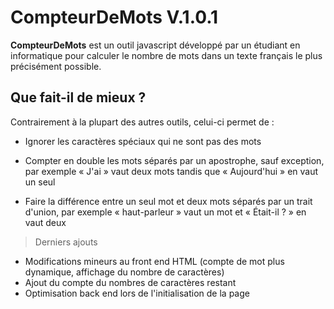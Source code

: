 # CompteurDeMots V.1.0.1

**CompteurDeMots** est un outil javascript développé par un étudiant en informatique pour calculer le nombre de mots dans un texte français le plus précisément possible.

## Que fait-il de mieux ?

Contrairement à la plupart des autres outils, celui-ci permet de :

 - Ignorer les caractères spéciaux qui ne sont pas des mots
 
 - Compter en double les mots séparés par un apostrophe, sauf exception,  par exemple « J'ai » vaut deux mots tandis que « Aujourd'hui » en vaut un seul
 
 - Faire la différence entre un seul mot et deux mots séparés par un trait d'union, par exemple « haut-parleur » vaut un mot et « Était-il ? » en vaut deux

> Derniers ajouts

 - Modifications mineurs au front end HTML (compte de mot plus dynamique, affichage du nombre de caractères)
 - Ajout du compte du nombres de caractères restant
 - Optimisation back end lors de l'initialisation de la page
